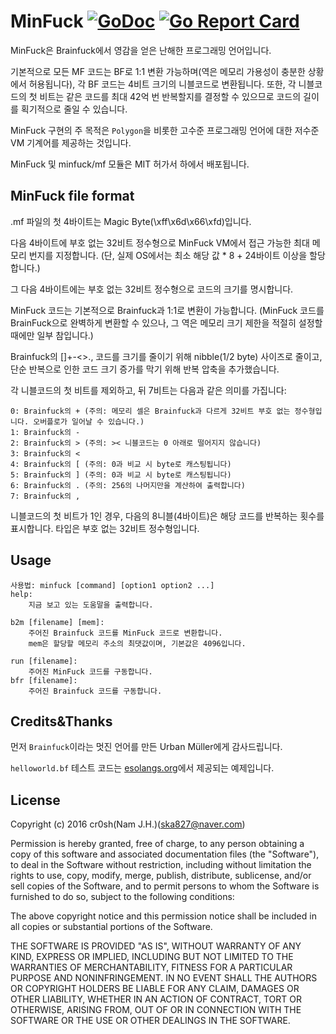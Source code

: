 # MinFuck [![GoDoc](https://godoc.org/github.com/cr0sh/minfuck/mf?status.svg)](https://godoc.org/github.com/cr0sh/minfuck/mf) [![Go Report Card](https://goreportcard.com/badge/github.com/cr0sh/minfuck/mf)](https://goreportcard.com/report/github.com/cr0sh/minfuck/mf)

MinFuck은 Brainfuck에서 영감을 얻은 난해한 프로그래밍 언어입니다.

기본적으로 모든 MF 코드는 BF로 1:1 변환 가능하며(역은 메모리 가용성이 충분한 상황에서 허용됩니다), 각 BF 코드는 4비트 크기의 니블코드로 변환됩니다. 또한, 각 니블코드의 첫 비트는 같은 코드를 최대 42억 번 반복할지를 결정할 수 있으므로 코드의 길이를 획기적으로 줄일 수 있습니다.

MinFuck 구현의 주 목적은 `Polygon`을 비롯한 고수준 프로그래밍 언어에 대한 저수준 VM 기계어를 제공하는 것입니다.

MinFuck 및 minfuck/mf 모듈은 MIT 허가서 하에서 배포됩니다.

## MinFuck file format

.mf 파일의 첫 4바이트는 Magic Byte(\xff\x6d\x66\xfd)입니다.

다음 4바이트에 부호 없는 32비트 정수형으로 MinFuck VM에서 접근 가능한 최대 메모리 번지를 지정합니다.
(단, 실제 OS에서는 최소 해당 값 * 8 + 24바이트 이상을 할당합니다.)

그 다음 4바이트에는 부호 없는 32비트 정수형으로 코드의 크기를 명시합니다.

MinFuck 코드는 기본적으로 Brainfuck과 1:1로 변환이 가능합니다. (MinFuck 코드를 BrainFuck으로 완벽하게 변환할 수 있으나, 그 역은 메모리 크기 제한을 적절히 설정할 때에만 일부 참입니다.)

Brainfuck의 []+-<>., 코드를 크기를 줄이기 위해 nibble(1/2 byte) 사이즈로 줄이고,
단순 반복으로 인한 코드 크기 증가를 막기 위해 반복 압축을 추가했습니다.

각 니블코드의 첫 비트를 제외하고, 뒤 7비트는 다음과 같은 의미를 가집니다:
```
0: Brainfuck의 + (주의: 메모리 셀은 Brainfuck과 다르게 32비트 부호 없는 정수형입니다. 오버플로가 일어날 수 있습니다.)
1: Brainfuck의 -
2: Brainfuck의 > (주의: >< 니블코드는 0 아래로 떨어지지 않습니다)
3: Brainfuck의 <
4: Brainfuck의 [ (주의: 0과 비교 시 byte로 캐스팅됩니다)
5: Brainfuck의 ] (주의: 0과 비교 시 byte로 캐스팅됩니다)
6: Brainfuck의 . (주의: 256의 나머지만을 계산하여 출력합니다)
7: Brainfuck의 ,
```

니블코드의 첫 비트가 1인 경우, 다음의 8니블(4바이트)은 해당 코드를 반복하는 횟수를 표시합니다.
타입은 부호 없는 32비트 정수형입니다.

## Usage
```
사용법: minfuck [command] [option1 option2 ...]
help:
    지금 보고 있는 도움말을 출력합니다.

b2m [filename] [mem]:
    주어진 Brainfuck 코드를 MinFuck 코드로 변환합니다.
    mem은 할당할 메모리 주소의 최댓값이며, 기본값은 4096입니다.

run [filename]:
    주어진 MinFuck 코드를 구동합니다.
bfr [filename]:
    주어진 Brainfuck 코드를 구동합니다.
```

## Credits&Thanks
먼저 `Brainfuck`이라는 멋진 언어를 만든 Urban Müller에게 감사드립니다.

`helloworld.bf` 테스트 코드는 [esolangs.org](https://esolangs.org/wiki/Brainfuck)에서 제공되는 예제입니다.

## License

Copyright (c) 2016 cr0sh(Nam J.H.)(ska827@naver.com)

Permission is hereby granted, free of charge, to any person obtaining a copy of this software and associated documentation files (the "Software"), to deal in the Software without restriction, including without limitation the rights to use, copy, modify, merge, publish, distribute, sublicense, and/or sell copies of the Software, and to permit persons to whom the Software is furnished to do so, subject to the following conditions:

The above copyright notice and this permission notice shall be included in all copies or substantial portions of the Software.

THE SOFTWARE IS PROVIDED "AS IS", WITHOUT WARRANTY OF ANY KIND, EXPRESS OR IMPLIED, INCLUDING BUT NOT LIMITED TO THE WARRANTIES OF MERCHANTABILITY, FITNESS FOR A PARTICULAR PURPOSE AND NONINFRINGEMENT. IN NO EVENT SHALL THE AUTHORS OR COPYRIGHT HOLDERS BE LIABLE FOR ANY CLAIM, DAMAGES OR OTHER LIABILITY, WHETHER IN AN ACTION OF CONTRACT, TORT OR OTHERWISE, ARISING FROM, OUT OF OR IN CONNECTION WITH THE SOFTWARE OR THE USE OR OTHER DEALINGS IN THE SOFTWARE.
